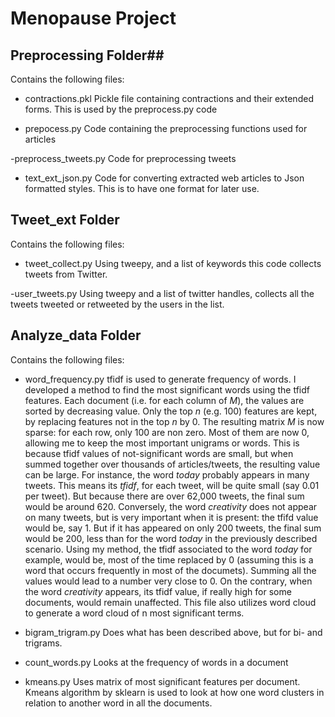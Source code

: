 # Menopause Project

## Preprocessing Folder##
Contains the following files:

- contractions.pkl
    Pickle file containing contractions and their extended forms. This is used by the preprocess.py code

- prepocess.py
    Code containing the preprocessing functions used for articles

-preprocess_tweets.py
    Code for preprocessing tweets

- text_ext_json.py
    Code for converting extracted web articles to Json formatted styles. This is to have one format for later use. 

## Tweet_ext Folder
Contains the following files:

- tweet_collect.py
    Using tweepy, and a list of keywords this code collects tweets from Twitter.

-user_tweets.py
    Using tweepy and a list of twitter handles, collects all the tweets tweeted or retweeted by the users in the list. 

## Analyze_data Folder
Contains the following files:

- word_frequency.py
    tfidf is used to generate frequency of words. I developed a method to find the most significant words using the tfidf features. 
    Each document (i.e.  for each column of *M*), the values are sorted by decreasing value.  Only the top *n* (e.g. 100) features are kept, by replacing features not in the top *n* by 0.  The resulting matrix *M* is now sparse: for each row, only 100 are non zero. Most of them  are now 0, allowing me to keep the most important unigrams or words. This is because tfidf values of not-significant words are small, but when summed together over thousands of articles/tweets, the resulting value can be large.
For instance, the word *today* probably appears in many tweets. This means its *tfidf*, for each tweet, will be quite small (say 0.01 per tweet). 
But because there are over 62,000 tweets, the final sum would be around 620. 
Conversely, the word *creativity* does not appear on many tweets, but is very important when it is present: the tfifd value would be, say 1. But if it has appeared on only 200 tweets, the final sum would be 200, less than for the word *today* in the previously described scenario. Using my method, the tfidf associated to the word *today* for example, would be, most of the time replaced by 0 (assuming this is a word that occurs frequently in most of the documets). Summing all the values would lead to a number very close to 0. On the contrary, when the word *creativity* appears, its tfidf value, if really high for some documents, would remain unaffected.
This file also utilizes word cloud to generate a word cloud of n most significant terms. 

- bigram_trigram.py
    Does what has been described above, but for bi- and trigrams.

- count_words.py
    Looks at the frequency of words in a document

- kmeans.py
    Uses matrix of most significant features per document. Kmeans algorithm by sklearn is used to look at how one word clusters in relation to another word in all the documents. 
